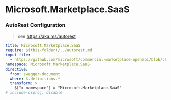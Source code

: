 # Microsoft.Marketplace.SaaS

### AutoRest Configuration
> see https://aka.ms/autorest

``` yaml
title: Microsoft.Marketplace.SaaS
require: $(this-folder)/../autorest.md
input-file:
  - https://github.com/microsoft/commercial-marketplace-openapi/blob/c817ffae1642f09937633f7b41090891958d8500/Microsoft.Marketplace.SaaS/2018-08-31/saasapi.v2.json
namespace: Microsoft.Marketplace.SaaS
directive:
  from: swagger-document
  where: $.definitions.*
  transform: >
    $["x-namespace"] = "Microsoft.Marketplace.SaaS"
# include-csproj: disable
```